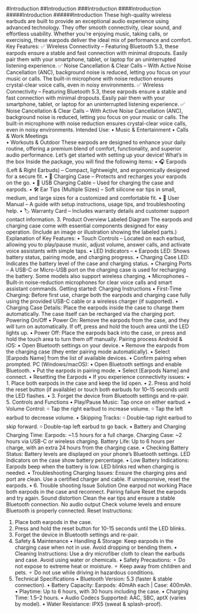#Introduction
##Introduction
###Introduction
####Introduction
#####Introduction
######Introduction
These high-quality wireless earbuds are built to provide an exceptional audio experience using advanced technology. They offer smooth connectivity, clear sound, and effortless usability. Whether you're enjoying music, taking calls, or exercising, these earpods deliver the ideal mix of performance and comfort.
Key Features:
✅ Wireless Connectivity – Featuring Bluetooth 5.3, these earpods ensure a stable and fast connection with minimal dropouts. Easily pair them with your smartphone, tablet, or laptop for an uninterrupted listening experience.
✅ Noise Cancellation & Clear Calls – With Active Noise Cancellation (ANC), background noise is reduced, letting you focus on your music or calls. 
The built-in microphone with noise reduction ensures crystal-clear voice calls, even in noisy environments.
✅ Wireless Connectivity – Featuring Bluetooth 5.3, these earpods ensure a stable and fast connection with minimal dropouts. Easily pair them with your smartphone, tablet, or laptop for an uninterrupted listening experience.
✅ Noise Cancellation & Clear Calls – With Active Noise Cancellation (ANC), background noise is reduced, letting you focus on your music or calls. The built-in microphone with noise reduction ensures crystal-clear voice calls, even in noisy environments.
Intended Use:
•	Music & Entertainment 
•	Calls & Work Meetings  
•	Workouts & Outdoor 
These earpods are designed to enhance your daily routine, offering a premium blend of comfort, functionality, and superior audio performance. Let’s get started with setting up your device!
What’s in the box
Inside the package, you will find the following items:
•	🎧 Earpods (Left & Right Earbuds) – Compact, lightweight, and ergonomically designed for a secure fit.
•	🔋 Charging Case – Protects and recharges your earpods on the go.
•	🔌 USB Charging Cable – Used for charging the case and earpods.
•	🛠 Ear Tips (Multiple Sizes) – Soft silicone ear tips in small, medium, and large sizes for a customized and comfortable fit.
•	📖 User Manual – A guide with setup instructions, usage tips, and troubleshooting help.
•	🏷 Warranty Card – Includes warranty details and customer support contact information.
3. Product Overview
Labeled Diagram
The earpods and charging case come with essential components designed for easy operation. (Include an image or illustration showing the labeled parts.)
Explanation of Key Features:
•	Touch Controls – Located on each earbud, allowing you to play/pause music, adjust volume, answer calls, and activate voice assistants with simple taps.
•	LED Indicators –
•	Earpods LED: Shows battery status, pairing mode, and charging progress.
•	Charging Case LED: Indicates the battery level of the case and charging status.
•	Charging Ports – A USB-C or Micro-USB port on the charging case is used for recharging the battery. Some models also support wireless charging.
•	Microphones – Built-in noise-reduction microphones for clear voice calls and smart assistant commands.
Getting started:
Charging Instructions
•	First-Time Charging: Before first use, charge both the earpods and charging case fully using the provided USB-C cable or a wireless charger (if supported).
•	Charging Case Details: Place the earpods inside the case to charge them automatically. The case itself can be recharged via the charging port.
Powering On/Off
•	Power On: Remove the earpods from the case, and they will turn on automatically. If off, press and hold the touch area until the LED lights up.
•	Power Off: Place the earpods back into the case, or press and hold the touch area to turn them off manually.
Pairing process
Android & iOS:
•	Open Bluetooth settings on your device.
•	Remove the earpods from the charging case (they enter pairing mode automatically).
•	Select [Earpods Name] from the list of available devices.
•	Confirm pairing when prompted.
PC (Windows/macOS):
•	Open Bluetooth settings and enable Bluetooth.
•	Put the earpods in pairing mode.
•	Select [Earpods Name] and connect.
•	Resetting the Earpods
•	If you experience connectivity issues:
•	 1. Place both earpods in the case and keep the lid open.
•	2. Press and hold the reset button (if available) or touch both earbuds for 10–15 seconds until the LED flashes.
•	3. Forget the device from Bluetooth settings and re-pair.
5. Controls and Functions
•	Play/Pause Music: Tap once on either earbud.
•	Volume Control:
⚬	Tap the right earbud to increase volume.
⚬	Tap the left earbud to decrease volume.
•	Skipping Tracks:
⚬	Double-tap right earbud to skip forward.
⚬	Double-tap left earbud to go back.
•	Battery and Charging Charging Time: Earpods: ~1.5 hours for a full charge. Charging Case: ~2 hours via USB-C or wireless charging. Battery Life: Up to 6 hours per charge, with an extra 24 hours from the charging case. 
•	Checking Battery Status: Battery levels are displayed on your phone’s Bluetooth settings. LED Indicators on the case show battery percentage. 
•	Low Battery Indications: Earpods beep when the battery is low. LED blinks red when charging is needed. 
•	Troubleshooting Charging Issues: Ensure the charging pins and port are clean. Use a certified charger and cable. If unresponsive, reset the earpods.
•	6. Trouble shooting
Issue	Solution
One earpod not working	Place both earpods in the case and reconnect.
Pairing failure	Reset the earpods and try again.
Sound distortion	Clean the ear tips and ensure a stable Bluetooth connection.
No audio output	Check volume levels and ensure Bluetooth is properly connected.
Reset Instructions:
1.	Place both earpods in the case.
2.	Press and hold the reset button for 10-15 seconds until the LED blinks.
3.	Forget the device in Bluetooth settings and re-pair.
7. Safety & Maintenance
•	Handling & Storage: Keep earpods in the charging case when not in use. Avoid dropping or bending them.
•	Cleaning Instructions: Use a dry microfiber cloth to clean the earbuds and case. Avoid using water or chemicals.
•	Safety Precautions:
⚬	Do not expose to extreme heat or moisture.
⚬	Keep away from children and pets.
⚬	Do not use while driving in hazardous conditions.
8. Technical Specifications
•	Bluetooth Version: 5.3 (faster & stable connection).
•	Battery Capacity: Earpods: 40mAh each | Case: 400mAh.
•	Playtime: Up to 6 hours, with 30 hours including the case.
•	Charging Time: 1.5–2 hours.
•	Audio Codecs Supported: AAC, SBC, aptX (varies by model).
•	Water Resistance: IPX5 (sweat & splash-proof).


